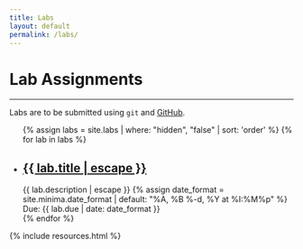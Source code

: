 ```yaml
---
title: Labs
layout: default
permalink: /labs/
---
```

# Lab Assignments
----
Labs are to be submitted using `git` and [GitHub](https://github.com).

<div class="labs">
	<ul class="post-list">
		{% assign labs = site.labs | where: "hidden", "false" | sort: 'order' %}
		{% for lab in labs %}
			<li>
				<h2><a class="post-link" href="{{ lab.url | relative_url }}">{{ lab.title | escape }}</a></h2>
				<span class="post-meta">{{ lab.description | escape }}</span>
				{% assign date_format = site.minima.date_format | default: "%A, %B %-d, %Y at %I:%M%p" %}
				Due: <span class="post-meta due-date">{{ lab.due | date: date_format }}</span>
			</li>
		{% endfor %}
	</ul>
</div>

{% include resources.html %}
